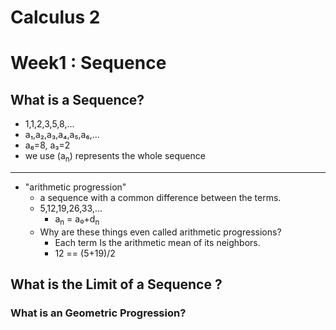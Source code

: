 
# Calculus 2

# Week1 : Sequence 

## What is a Sequence?

 - 1,1,2,3,5,8,...
 - a₁,a₂,a₃,a₄,a₅,a₆,...
 - a₆=8, a₃=2
 - we use (a<sub>n</sub>) represents the whole sequence

---

 - "arithmetic progression"
    - a sequence with a common difference between the terms. 
    - 5,12,19,26,33,... 
        - a<sub>n</sub> = a₀+d<sub>n</sub>
    - Why are these things even called arithmetic progressions? 
        - Each term Is the arithmetic mean of its neighbors. 
        - 12 == (5+19)/2 

## What is the Limit of a Sequence ?

### What is an Geometric Progression?


